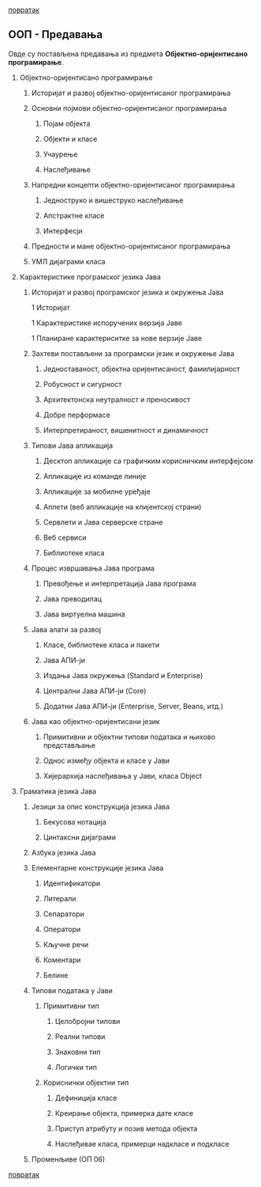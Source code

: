 [повратак](../README.md)

## ООП - Предавања

Овде су постављена предавања из предмета **Објектно-оријентисано програмирање**.

1. Објектно-оријентисано програмирање 

    1. Историјат и развој објектно-оријентисаног програмирања

    1. Основни појмови објектно-оријентисаног програмирања
    
        1. Појам објекта

        1. Објекти и класе

        1. Учаурење

        1. Наслеђивање

    1. Напредни концепти објектно-оријентисаног програмирања

        1. Једноструко и вишеструко наслеђивање

        1. Апстрактне класе

        1. Интерфесји

    1. Предности и мане објектно-оријентисаног програмирања

    1. УМЛ дијаграми класа  


1. Карактеристике програмског језика Јава

    1. Историјат и развој програмског језика и окружења Јава

        1 Историјат

        1 Карактеристике испоручених верзија Јаве 

        1 Планиране карактериситке за нове верзије Јаве

    1. Захтеви постављени за програмски језик и окружење Јава

        1. Једноставаност, објектна оријентисаност, фамилијарност

        1. Робусност и сигурност

        1. Архитектонска неутралност и преносивост

        1. Добре перформасе

        1. Интерпретираност, вишенитност и динамичност

    1. Типови Јава апликација

        1. Десктоп апликације са графичким корисничким интерфејсом

        1. Апликације из команде линије

        1. Апликације за мобилне уређаје

        1. Аплети (веб апликације на клијентској страни)

        1. Сервлети и Јава серверске стране

        1. Веб сервиси

        1. Библиотеке класа

    1. Процес извршавања Јава програма

        1. Превођење и интерпретација Јава програма

        1. Јава преводилац

        1. Јава виртуелна машина

    1. Јава алати за развој 

        1. Класе, библиотеке класа и пакети

        1. Јава АПИ-ји

        1. Издања Јава окружења (Standard и Enterprise) 

        1. Централни Јава АПИ-ји (Core)

        1. Додатни Јава АПИ-ји (Enterprise, Server, Beans, итд.)    

    1. Јава као објектно-оријентисани језик

        1. Примитивни и објектни типови података и њихово представљање

        1. Однос између објекта и класе у Јави
        
        1. Хијерархија наслеђивања у Јави, класа Object

1. Граматика језика Јава

    1. Језици за опис конструкција језика Јава

        1. Бекусова нотација

        1. Цинтаксни дијаграми

    1. Азбука језика Јава

    1. Елементарне конструкције језика Јава

        1. Идентификатори

        1. Литерали

        1. Сепаратори

        1. Оператори

        1. Кључне речи

        1. Коментари

        1. Белине
    
    1. Типови података у Јави

        1. Примитивни тип

            1. Целобројни типови

            1. Реални типови

            1. Знаковни тип

            1. Логички тип

        1. Кориснички објектни тип
           
            1. Дефиниција класе
            
            1. Креирање објекта, примерка дате класе

            1. Приступ атрибуту и позив метода објекта 

            1. Наслеђивае класа, примерци надкласе и подкласе 
    
    1. Променљиве (ОП 06)

     



[повратак](../README.md)